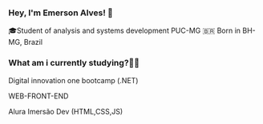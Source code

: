 ### Hey, I'm Emerson Alves!  👋

🎓Student of analysis and systems development PUC-MG
🇧🇷  Born in BH-MG, Brazil  


### What am i currently studying?👨‍💻

Digital innovation one bootcamp (.NET)

WEB-FRONT-END

Alura Imersão Dev (HTML,CSS,JS)
